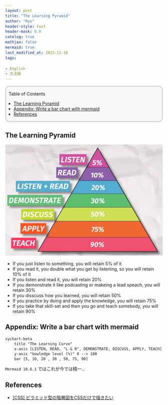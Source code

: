 ```yaml
---
layout: post
title: "The Learning Pyramid"
author: "Ryo"
header-style: text
header-mask: 0.0
catelog: true
mathjax: false
mermaid: true
last_modified_at: 2023-11-10
tags:

- English
- 方法論
---
```


<div style='border-radius: 1em; border-style:solid; border-color:#D3D3D3; background-color:#F8F8F8'>

<p class="h4">&nbsp;&nbsp;Table of Contents</p>

<!-- START doctoc generated TOC please keep comment here to allow auto update -->
<!-- DON'T EDIT THIS SECTION, INSTEAD RE-RUN doctoc TO UPDATE -->

- [The Learning Pyramid](#the-learning-pyramid)
- [Appendix: Write a bar chart with mermaid](#appendix-write-a-bar-chart-with-mermaid)
- [References](#references)

<!-- END doctoc generated TOC please keep comment here to allow auto update -->


</div>

## The Learning Pyramid

<img src="https://github.com/ryonakimageserver/omorikaizuka/blob/master/Development/20231104-learning-pyramid.png?raw=true">

- If you just listen to something, you will retain 5% of it 
- If you read it, you double what you get by listening, so you will retain 10% of it 
- If you listen and read it, you will retain 20%
- If you demonstrate it like podcasting or makeing a lead speach, you will retain 30%
- If you disscuss how you learned, you will retain 50%
- If you practice by doing and apply the knowledge, you will retain 75%
- If you take that skill-set and then you go and teach somebody, you will retain 90%


## Appendix: Write a bar chart with mermaid

```mermaid
xychart-beta
    title "The Learning Curve"
    x-axis [LISTEN, READ, "L & R", DEMONSTRATE, DISCUSS, APPLY, TEACH]
    y-axis "kowledge level (%)" 0 --> 100
    bar [5, 10, 20 , 30 , 50, 75, 90]
```

`Mermaid 10.6.1` ではこれが今では精一...


References
------------

- [[CSS] ピラミッド型の階層図をCSSだけで描きたい](https://migi.me/css/pyramid-hierarchy-chart/)
